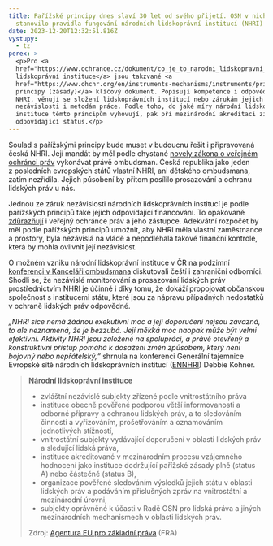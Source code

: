 ```yaml
---
title: Pařížské principy dnes slaví 30 let od svého přijetí. OSN v nich
  stanovilo pravidla fungování národních lidskoprávní institucí (NHRI)
date: 2023-12-20T12:32:51.816Z
vystupy:
  - tz
perex: >
  <p>Pro <a
  href="https://www.ochrance.cz/dokument/co_je_to_narodni_lidskopravni_instituce_a_proc_ji_v_cesku_potrebujeme/">národní
  lidskoprávní instituce</a> jsou takzvané <a
  href="https://www.ohchr.org/en/instruments-mechanisms/instruments/principles-relating-status-national-institutions-paris">pařížské
  principy (zásady)</a> klíčový dokument. Popisují kompetence i odpovědnosti
  NHRI, věnují se složení lidskoprávních institucí nebo zárukám jejich
  nezávislosti i metodám práce. Podle toho, do jaké míry národní lidskoprávní
  instituce těmto principům vyhovují, pak při mezinárodní akreditaci získávají
  odpovídající status.</p>
---
```

<p>Soulad s&nbsp;pařížskými principy bude muset v&nbsp;budoucnu řešit i připravovaná česká NHRI. Její mandát by měl podle chystané <a href="https://odok.cz/portal/veklep/material/ALBSCSSKUT84/">novely zákona o veřejném ochránci práv</a> vykonávat právě ombudsman. Česká republika jako jeden z&nbsp;posledních evropských států vlastní NHRI, ani dětského ombudsmana, zatím nezřídila. Jejich působení by přitom posílilo prosazování a ochranu lidských práv u nás.</p>

<p>Jednou ze záruk nezávislosti národních lidskoprávních institucí je podle pařížských principů také jejich odpovídající financování. To opakovaně <a href="https://www.ochrance.cz/aktualne/vznik_narodni_lidskopravni_instituce_nhri_i_zrizeni_detskeho_ombudsmana_by_ochranu_lidskych_prav_v_cesku_posilily_shoduji_se_ombudsman_i_jeho_zastupce/">zdůrazňují</a> i veřejný ochránce práv a jeho zástupce. Adekvátní rozpočet by měl podle pařížských principů umožnit, aby NHRI měla vlastní zaměstnance a prostory, byla nezávislá na vládě a nepodléhala takové finanční kontrole, která by mohla ovlivnit její nezávislost.</p>

<p>O možném vzniku národní lidskoprávní instituce v&nbsp;ČR na podzimní <a href="https://www.ochrance.cz/aktualne/dozvuky_ombudsmanskeho_setkani_expertu_na_lidska_prava_narodni_lidskopravni_instituce_nhri_si_jako_nezavisly_prostrednik_mezi_statem_obcanskou_spolecnosti_i_verejnosti_musi_nejdrive_ziskat_jejich_duveru/">konferenci v&nbsp;Kanceláři ombudsmana</a> diskutovali čeští i zahraniční odborníci. Shodli se, že nezávislé monitorování a prosazování lidských práv prostřednictvím NHRI je účinné i díky tomu, že dokáží propojovat občanskou společnost s institucemi státu, které jsou za nápravu případných nedostatků v&nbsp;ochraně lidských práv odpovědné.</p>

<p><em>&bdquo;NHRI sice nemá žádnou exekutivní moc a její doporučení nejsou závazná, to ale neznamená, že je bezzubá. Její měkká moc naopak může být velmi efektivní. Aktivity NHRI jsou založené na spolupráci, a právě otevřený a konstruktivní přístup pomáhá k dosažení změn způsobem, který není bojovný nebo nepřátelský,&ldquo;</em> shrnula na konferenci Generální tajemnice Evropské sítě národních lidskoprávních institucí (<a href="https://ennhri.org/about-us/">ENNHRI</a>) Debbie Kohner.</p>

<blockquote>
<p><strong>Národní lidskoprávní instituce </strong></p>

<ul>
	<li>zvláštní nezávislé subjekty zřízené podle vnitrostátního práva</li>
	<li>instituce obecně pověřené podporou větší informovanosti a odborné přípravy a ochranou lidských práv, a to sledováním činností a vyřizováním, prošetřováním a oznamováním jednotlivých stížností,</li>
	<li>vnitrostátní subjekty vydávající doporučení v oblasti lidských práv a sledující lidská práva,</li>
	<li>instituce akreditované v mezinárodním procesu vzájemného hodnocení jako instituce dodržující pařížské zásady plně (status A) nebo částečně (status B),</li>
	<li>organizace pověřené sledováním výsledků jejich státu v oblasti lidských práv a podáváním příslušných zpráv na vnitrostátní a mezinárodní úrovni,</li>
	<li>subjekty oprávněné k účasti v Radě OSN pro lidská práva a jiných mezinárodních mechanismech v oblasti lidských práv.</li>
</ul>

<p>Zdroj: <a href="https://fra.europa.eu/sites/default/files/fra_uploads/fra-2020-strong-effective-nhris-summary_cs.pdf">Agentura EU pro základní práva</a> (FRA)</p>
</blockquote>
